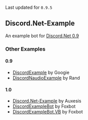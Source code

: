 Last updated for `0.9.5`

## Discord.Net-Example

An example bot for [Discord.Net 0.9](https://github.com/RogueException/Discord.Net)

### Other Examples  
#### 0.9
- [DiscordExample](https://github.com/Googie2149/DiscordExample) by Googie  
- [DiscordNaudioExample](https://github.com/DjRand/discordnaudioexample) by Rand

#### 1.0
- [Discord.Net-Example](https://github.com/Auxes/Discord.Net-Example/tree/1.0) by Auxesis
- [DiscordExampleBot](https://github.com/420foxbot/DiscordExampleBot) by Foxbot  
- [DiscordExampleBot.VB](https://github.com/420foxbot/DiscordExampleBot.VB) by Foxbot  
